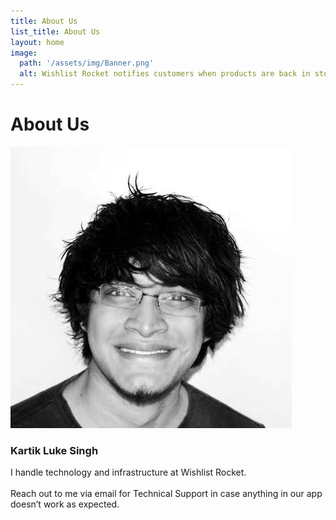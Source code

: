 ```yaml
---
title: About Us
list_title: About Us
layout: home
image:
  path: '/assets/img/Banner.png'
  alt: Wishlist Rocket notifies customers when products are back in stock
---
```

<h1 class="page-heading">About Us<br/></h1>
<div class="about-us-container">
  <div class="person">
    <img src="/assets/img/kartik.jpg" class="person-image" alt="Kartik Luke Singh">
    <h3 class="person-name">Kartik Luke Singh</h3>
    <p class="person-description"> I handle technology and infrastructure at Wishlist Rocket.<br/><br/>Reach out to me via email for Technical Support in case anything in our app doesn’t work as expected.</p>
  </div>
</div>
